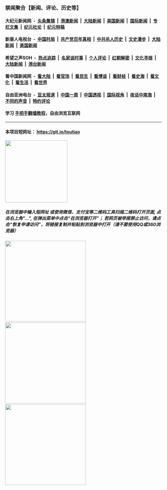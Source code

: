 ### 禁闻聚合【新闻、评论、历史等】

#### 大纪元新闻网 &nbsp;-&nbsp; [头条集锦](indexes/E头条集锦.md?t=02061833) &nbsp;|&nbsp; [港澳新闻](indexes/E港澳新闻.md?t=02061833)  &nbsp;|&nbsp; [大陆新闻](indexes/E大陆新闻.md?t=02061833) &nbsp;|&nbsp; [美国新闻](indexes/E美国新闻.md?t=02061833) &nbsp;|&nbsp; [国际新闻](indexes/E国际新闻.md?t=02061833) &nbsp;|&nbsp; [专栏文集](indexes/E专栏文集.md?t=02061833) &nbsp;|&nbsp; [纪元社论](indexes/E纪元社论.md?t=02061833) &nbsp;|&nbsp; [纪元特稿](indexes/E纪元特稿.md?t=02061833) 

#### 新唐人电视台 &nbsp;-&nbsp; [中国时局](indexes/N中国时局.md?t=02061833) &nbsp;|&nbsp; [共产党百年真相](indexes/N共产党百年真相.md?t=02061833) &nbsp;|&nbsp; [中共杀人历史](indexes/N中共杀人历史.md?t=02061833) &nbsp;|&nbsp; [文史漫步](indexes/N文史漫步.md?t=02061833) &nbsp;|&nbsp; [大陆新闻](indexes/N大陆新闻.md?t=02061833) &nbsp;|&nbsp; [美国新闻](indexes/N美国新闻.md?t=02061833)

#### 希望之声SOH &nbsp;-&nbsp; [热点追踪](indexes/H热点追踪.md?t=02061833) &nbsp;|&nbsp; [名家谈时事](indexes/H名家谈时事.md?t=02061833) &nbsp;|&nbsp; [个人评论](indexes/H个人评论.md?t=02061833)  &nbsp;|&nbsp; [红朝解密](indexes/H红朝解密.md?t=02061833) &nbsp;|&nbsp; [文化寻根](indexes/H文化寻根.md?t=02061833) &nbsp;|&nbsp; [大陆新闻](indexes/H大陆新闻.md?t=02061833) &nbsp;|&nbsp; [港台新闻](indexes/H港台新闻.md?t=02061833)

#### 看中国新闻网 &nbsp;-&nbsp; [看大陆](indexes/S看大陆.md?t=02061833) &nbsp;|&nbsp; [看官场](indexes/S看官场.md?t=02061833) &nbsp;|&nbsp; [看民生](indexes/S看民生.md?t=02061833)  &nbsp;|&nbsp; [看博谈](indexes/S看博谈.md?t=02061833) &nbsp;|&nbsp; [看财经](indexes/S看财经.md?t=02061833) &nbsp;|&nbsp; [看史海](indexes/S看史海.md?t=02061833) &nbsp;|&nbsp; [看文化](indexes/S看文化.md?t=02061833) &nbsp;|&nbsp; [看生活](indexes/S看生活.md?t=02061833) &nbsp;|&nbsp; [看世界](indexes/S看世界.md?t=02061833)

#### 自由亚洲电台 &nbsp;-&nbsp; [亚太报道](indexes/R亚太报道.md?t=02061833) &nbsp;|&nbsp; [中国一周](indexes/R中国一周.md?t=02061833) &nbsp;|&nbsp; [中国透视](indexes/R中国透视.md?t=02061833)  &nbsp;|&nbsp; [国际视角](indexes/R国际视角.md?t=02061833) &nbsp;|&nbsp; [夜话中南海](indexes/R夜话中南海.md?t=02061833) &nbsp;|&nbsp; [不同的声音](indexes/R不同的声音.md?t=02061833) &nbsp;|&nbsp; [特约评论](indexes/R特约评论.md?t=02061833)

#### 学习 [手把手翻墙教程](https://github.com/gfw-breaker/guides/wiki)，自由浏览互联网

----

#### 本项目短网址： https://git.io/toutiao
<img src="https://raw.githubusercontent.com/gfw-breaker/banned-news/master/scripts/img/qr.png" width="200px"/>  

##### 在浏览器中输入短网址 或使用微信、支付宝等二维码工具扫描二维码打开页面, 点击右上角"...", 在弹出菜单中点击“在浏览器打开”； 若网页被举报禁止访问，请点击“恢复申请访问”，将链接复制并粘贴到浏览器中打开（请不要使用QQ或360浏览器）

<img src="https://raw.githubusercontent.com/gfw-breaker/banned-news/master/scripts/img/1.png" width="260px"/> &nbsp; <img src="https://raw.githubusercontent.com/gfw-breaker/banned-news/master/scripts/img/2.png" width="260px"/> &nbsp; <img src="https://raw.githubusercontent.com/gfw-breaker/banned-news/master/scripts/img/3.png" width="260px"/>
